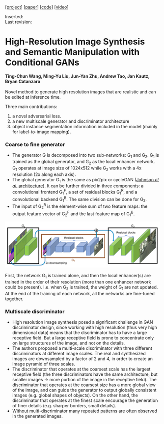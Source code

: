 [[project](https://tcwang0509.github.io/pix2pixHD/)] [[paper](https://arxiv.org/abs/1711.11585)] [[code](https://github.com/NVIDIA/pix2pixHD)] [[video](https://www.youtube.com/watch?v=3AIpPlzM_qs&feature=youtu.be)]

Inserted:\
Last revision:

# High-Resolution Image Synthesis and Semantic Manipulation with Conditional GANs
**Ting-Chun Wang, Ming-Yu Liu, Jun-Yan Zhu, Andrew Tao, Jan Kautz, Bryan Catanzaro**
<br>
<br>
Novel method to generate high resolution images that are realistic and can be edited at inference time.

Three main contributions:
1. a novel adversarial loss.
2. a new multiscale generator and discriminator architecture
3. object instance segmentation information included in the model (mainly for label-to-image mapping).

### Coarse to fine generator
- The generator G is decomposed into two sub-networks: G<sub>1</sub> and G<sub>2</sub>. G<sub>1</sub> is trained as the global generator, and G<sub>2</sub> as the local enhancer network. G<sub>1</sub> operates at image size of 1024x512 while G<sub>2</sub> works with a 4x resolution (2x along each axis).
- The global generator G<sub>1</sub> is the same as pix2pix or cycleGAN ([Johnson _et al._ architecture](https://arxiv.org/abs/1603.08155)). It can be further divided in three components: a convolutional frontend G<sub>1</sub><sup>F</sup>, a set of residual blocks G<sub>1</sub><sup>R</sup>, and a convolutional backend G<sub>1</sub><sup>B</sup>. The same division can be done for G<sub>2</sub>.
- The input of G<sub>2</sub><sup>R</sup> is the element-wise sum of two feature maps: the output feature vector of G<sub>2</sub><sup>F</sup> and the last feature map of G<sub>1</sub><sup>B</sup>.

<p align="center">
<img src="img/wang2018_model.png"
</p>

First, the network G<sub>1</sub> is trained alone, and then the local enhancer(s) are trained in the order of their resolution (more than one enhancer network could be present). I.e. when G<sub>2</sub> is trained, the weight of G<sub>1</sub> are not updated. At the end of the training of each network, all the networks are fine-tuned together.

### Multiscale discriminator
- High resolution image synthesis posed a significant challenge in GAN discriminator design, since working with high resolution (thus very high dimensional data) means that the discriminator has to have a large receptive field. But a large receptive field is prone to concentrate only on large structures of the image, and not on the details.
- The authors proposed a multi-scale discriminator with three different discriminators at different image scales. The real and synthesized images are downsampled by a factor of 2 and 4, in order to create an image pyramid of three scales.
- The discriminator that operates at the coarsest scale has the largest receptive field (the three discriminators have the same architecture, but smaller images &rarr; more portion of the image in the receptive field). The discriminator that operates at the coarsest size has a more global view of the image, and can guide the generator to output globally consistent images (e.g. global shapes of objects). On the other hand, the discriminator that operates at the finest scale encourage the generation of finer details (e.g. sharper borders, small details).
- Without multi-discriminator many repeated patterns are often observed in the generated images.
